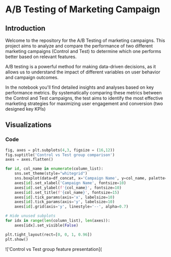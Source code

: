# A/B Testing of Marketing Campaign

## Introduction

Welcome to the repository for the A/B Testing of  marketing campaigns. This project aims to analyze and compare the performance of two different marketing campaigns (Control and Test) to determine which one performs better based on relevant features. 

A/B testing is a powerful method for making data-driven decisions, as it allows us to understand the impact of different variables on user behavior and campaign outcomes.

In the notebook you'll find detailed insights and analyses based on key performance metrics. By systematically comparing these metrics between the Control and Test campaigns, the test aims to identify the most effective marketing strategies for maximizing user engagement and conversion (two designed key KPIs)

## Visualizations
### Code

```python
fig, axes = plt.subplots(4,3, figsize = (16,12))
fig.suptitle('Control vs Test group comparison')
axes = axes.flatten()

for id, col_name in enumerate(column_list):
    sns.set_theme(style="whitegrid")
    sns.boxplot(data=df_concat, x='Campaign Name', y=col_name, palette='viridis', width=0.6, fliersize=5, ax=axes[id])
    axes[id].set_xlabel('Campaign Name', fontsize=10)
    axes[id].set_ylabel(f'{col_name}', fontsize=10)
    axes[id].set_title(f'{col_name}', fontsize=15)
    axes[id].tick_params(axis='x', labelsize=10)
    axes[id].tick_params(axis='y', labelsize=10)
    axes[id].grid(axis='y', linestyle='--', alpha=0.7)

# Hide unused subplots
for idx in range(len(column_list), len(axes)):
    axes[idx].set_visible(False)

plt.tight_layout(rect=[0, 0, 1, 0.96])
plt.show()
```
!['Control vs Test group feature presentation](